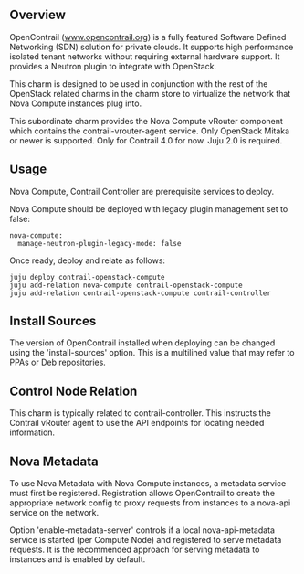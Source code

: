 Overview
--------

OpenContrail (www.opencontrail.org) is a fully featured Software Defined
Networking (SDN) solution for private clouds. It supports high performance
isolated tenant networks without requiring external hardware support. It
provides a Neutron plugin to integrate with OpenStack.

This charm is designed to be used in conjunction with the rest of the OpenStack
related charms in the charm store to virtualize the network that Nova Compute
instances plug into.

This subordinate charm provides the Nova Compute vRouter component which
contains the contrail-vrouter-agent service.
Only OpenStack Mitaka or newer is supported.
Only for Contrail 4.0 for now.
Juju 2.0 is required.

Usage
-----

Nova Compute, Contrail Controller are prerequisite services to
deploy.

Nova Compute should be deployed with legacy plugin management set to false:

    nova-compute:
      manage-neutron-plugin-legacy-mode: false

Once ready, deploy and relate as follows:

    juju deploy contrail-openstack-compute
    juju add-relation nova-compute contrail-openstack-compute
    juju add-relation contrail-openstack-compute contrail-controller

Install Sources
---------------

The version of OpenContrail installed when deploying can be changed using the
'install-sources' option. This is a multilined value that may refer to PPAs or
Deb repositories.

Control Node Relation
---------------------

This charm is typically related to contrail-controller.
This instructs the Contrail vRouter agent to use the API endpoints for
locating needed information.

Nova Metadata
-------------

To use Nova Metadata with Nova Compute instances, a metadata service must first
be registered. Registration allows OpenContrail to create the appropriate
network config to proxy requests from instances to a nova-api service on the
network.

Option 'enable-metadata-server' controls if a local nova-api-metadata service is
started (per Compute Node) and registered to serve metadata requests. It is
the recommended approach for serving metadata to instances and is enabled by
default.
